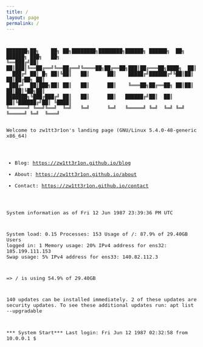 ```yaml
---
title: /
layout: page
permalink: /
---
```


<code>
 <font size=2>
███████╗██╗    ██╗ ██╗████████╗████████╗██████╗ ██████╗  ██╗ ██████╗ ███╗   ██╗
╚══███╔╝██║    ██║███║╚══██╔══╝╚══██╔══╝╚════██╗██╔══██╗███║██╔═══██╗████╗  ██║
  ███╔╝ ██║ █╗ ██║╚██║   ██║      ██║    █████╔╝██████╔╝╚██║██║   ██║██╔██╗ ██║
 ███╔╝  ██║███╗██║ ██║   ██║      ██║    ╚═══██╗██╔══██╗ ██║██║   ██║██║╚██╗██║
███████╗╚███╔███╔╝ ██║   ██║      ██║   ██████╔╝██║  ██║ ██║╚██████╔╝██║ ╚████║
╚══════╝ ╚══╝╚══╝  ╚═╝   ╚═╝      ╚═╝   ╚═════╝ ╚═╝  ╚═╝ ╚═╝ ╚═════╝ ╚═╝  ╚═══╝
                                                                               
Welcome to zw1tt3r1on's landing page (GNU/Linux 5.4.0-48-generic x86_64)
 * Blog:	https://zw1tt3r1on.github.io/blog
 * About:	https://zw1tt3r1on.github.io/about
 * Contact:	https://zw1tt3r1on.github.io/contact
  
  System information as of Fri 12 Jun 1987 23:39:36 PM UTC

  System load:  0.15               Processes:              153
  Usage of /:   87.9% of 29.40GB   Users logged in:        1
  Memory usage: 20%                IPv4 address for ens32: 185.199.111.153
  Swap usage:   5%                 IPv4 address for ens33: 140.82.112.3

  => / is using 54.9% of 29.40GB

140 updates can be installed immediately.
2 of these updates are security updates.
To see these additional updates run: apt list --upgradable


*** System Start***
Last login: Fri Jun 12 1987 02:32:58 from 10.0.0.1
$
 </font>
</code>


